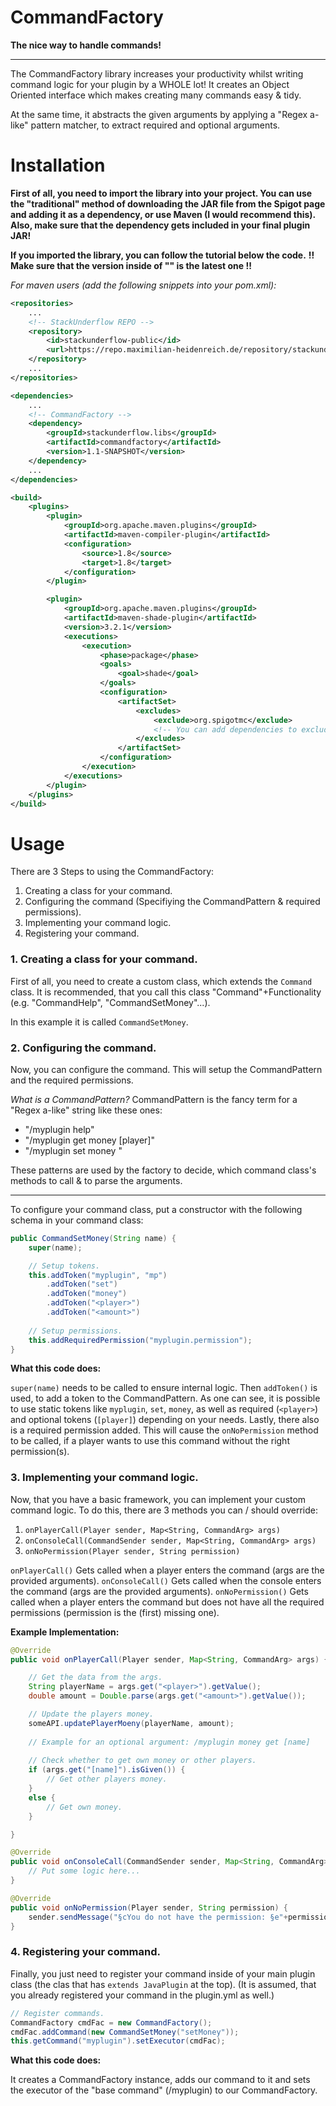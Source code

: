 # CommandFactory

**The nice way to handle commands!**

---

The CommandFactory library increases your productivity whilst writing command logic for your plugin 
by a WHOLE lot! It creates an Object Oriented interface which makes creating many commands easy & tidy.

At the same time, it abstracts the given arguments by applying a "Regex a-like" pattern matcher, 
to extract required and optional arguments.


# Installation

**First of all, you need to import the library into your project. You can use the "traditional" method of downloading the JAR file 
from the Spigot page and adding it as a dependency, or use Maven (I would recommend this). Also, make sure that the dependency gets included in your final plugin JAR!**

**If you imported the library, you can follow the tutorial below the code.**
**!! Make sure that the version inside of "<version></version>" is the latest one !!**


*For maven users (add the following snippets into your pom.xml):*
```xml
<repositories>
    ...
    <!-- StackUnderflow REPO -->
    <repository>
        <id>stackunderflow-public</id>
        <url>https://repo.maximilian-heidenreich.de/repository/stackunderflow-public/</url>
    </repository>
    ...
</repositories>

<dependencies>
    ...
    <!-- CommandFactory -->
    <dependency>
        <groupId>stackunderflow.libs</groupId>
        <artifactId>commandfactory</artifactId>
        <version>1.1-SNAPSHOT</version>
    </dependency>
    ...
</dependencies>

<build>
    <plugins>
        <plugin>
            <groupId>org.apache.maven.plugins</groupId>
            <artifactId>maven-compiler-plugin</artifactId>
            <configuration>
                <source>1.8</source>
                <target>1.8</target>
            </configuration>
        </plugin>

        <plugin>
            <groupId>org.apache.maven.plugins</groupId>
            <artifactId>maven-shade-plugin</artifactId>
            <version>3.2.1</version>
            <executions>
                <execution>
                    <phase>package</phase>
                    <goals>
                        <goal>shade</goal>
                    </goals>
                    <configuration>
                        <artifactSet>
                            <excludes>
                                <exclude>org.spigotmc</exclude>
                                <!-- You can add dependencies to exclude from the final JAR here -->
                            </excludes>
                        </artifactSet>
                    </configuration>
                </execution>
            </executions>
        </plugin>
    </plugins>
</build>
```

# Usage

There are 3 Steps to using the CommandFactory:
1. Creating a class for your command.
2. Configuring the command (Specifiying the CommandPattern & required permissions).
3. Implementing your command logic.
4. Registering your command.


### 1. Creating a class for your command.

First of all, you need to create a custom class, which extends the `Command` class.
It is recommended, that you call this class "Command"+Functionality (e.g. "CommandHelp", "CommandSetMoney"...).

In this example it is called `CommandSetMoney`.

### 2. Configuring the command.

Now, you can configure the command. This will setup the CommandPattern and the required permissions.

*What is a CommandPattern?*
CommandPattern is the fancy term for a "Regex a-like" string like these ones:
- "/myplugin help"
- "/myplugin get money [player]"
- "/myplugin set money <player> <amount>"

These patterns are used by the factory to decide, which command class's methods to call & to parse the arguments.

---

To configure your command class, put a constructor with the following schema in your command class:
```java
public CommandSetMoney(String name) {
    super(name);

    // Setup tokens.
    this.addToken("myplugin", "mp")
        .addToken("set")
        .addToken("money")
        .addToken("<player>")
        .addToken("<amount>")
    
    // Setup permissions.
    this.addRequiredPermission("myplugin.permission");
}
```

**What this code does:** 

`super(name)` needs to be called to ensure internal logic. Then `addToken()` is used, to add a token to the CommandPattern. As 
one can see, it is possible to use static tokens like `myplugin`, `set`, `money`, as well as required (`<player>`) and optional tokens (`[player]`) depending on your needs.
Lastly, there also is a required permission added. This will cause the `onNoPermission` method to be called, if a player wants to use this command without the right permission(s).


### 3. Implementing your command logic.

Now, that you have a basic framework, you can implement your custom command logic.
To do this, there are 3 methods you can / should override:
1. `onPlayerCall(Player sender, Map<String, CommandArg> args)`
2. `onConsoleCall(CommandSender sender, Map<String, CommandArg> args)`
3. `onNoPermission(Player sender, String permission)`

`onPlayerCall()` Gets called when a player enters the command (args are the provided arguments).
`onConsoleCall()` Gets called when the console enters the command (args are the provided arguments).
`onNoPermission()` Gets called when a player enters the command but does not have all the required permissions (permission is the (first) missing one).

**Example Implementation:**

```java
@Override
public void onPlayerCall(Player sender, Map<String, CommandArg> args) {

    // Get the data from the args.
    String playerName = args.get("<player>").getValue();
    double amount = Double.parse(args.get("<amount>").getValue());

    // Update the players money.
    someAPI.updatePlayerMoeny(playerName, amount);
    
    // Example for an optional argument: /myplugin money get [name]
    
    // Check whether to get own money or other players.
    if (args.get("[name]").isGiven()) {
        // Get other players money.
    }
    else {
        // Get own money.
    }

}

@Override
public void onConsoleCall(CommandSender sender, Map<String, CommandArg> args) {
    // Put some logic here...
}

@Override
public void onNoPermission(Player sender, String permission) {
    sender.sendMessage("§cYou do not have the permission: §e"+permission);
}
```


### 4. Registering your command.

Finally, you just need to register your command inside of your main plugin class (the clas that has `extends JavaPlugin` at the top).
(It is assumed, that you already registered your command in the plugin.yml as well.)

```java
// Register commands.
CommandFactory cmdFac = new CommandFactory();
cmdFac.addCommand(new CommandSetMoney("setMoney"));
this.getCommand("myplugin").setExecutor(cmdFac);
```

**What this code does:**

It creates a CommandFactory instance, adds our command to it and sets the executor of the "base command" (/myplugin) to our CommandFactory.

